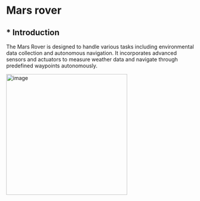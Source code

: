 # Mars rover

## * Introduction
The Mars Rover is designed to handle various tasks including environmental data collection and autonomous navigation. It incorporates advanced sensors and actuators to measure weather data and navigate through predefined waypoints autonomously.

<img width="324" alt="image" src="https://github.com/chzhao127/Mars-Rover-Group2/assets/161892823/f8381d5e-98be-4122-9a9c-842ce9726f7b">
